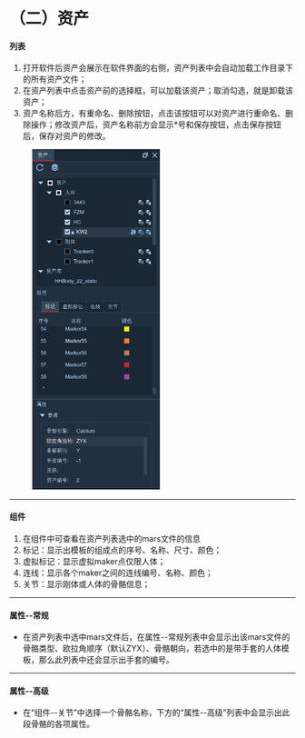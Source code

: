 # （二）资产

#### **列表**

1. 打开软件后资产会展示在软件界面的右侧，资产列表中会自动加载工作目录下的所有资产文件；
2. 在资产列表中点击资产前的选择框，可以加载该资产；取消勾选，就是卸载该资产；
3. 资产名称后方，有重命名、删除按钮，点击该按钮可以对资产进行重命名、删除操作；修改资产后，资产名称前方会显示\*号和保存按钮，点击保存按钮后，保存对资产的修改。

<figure><img src="../.gitbook/assets/image (355).png" alt="" width="225"><figcaption></figcaption></figure>

***

#### **组件**

1. 在组件中可查看在资产列表选中的mars文件的信息
2. 标记：显示出模板的组成点的序号、名称、尺寸、颜色；
3. 虚拟标记：显示虚拟maker点仅限人体；
4. 连线：显示各个maker之间的连线编号、名称、颜色；
5. 关节：显示刚体或人体的骨骼信息；

***

#### **属性--常规** <a href="#toc16017" id="toc16017"></a>

* 在资产列表中选中mars文件后，在属性--常规列表中会显示出该mars文件的骨骼类型、欧拉角顺序（默认ZYX）、骨骼朝向，若选中的是带手套的人体模板，那么此列表中还会显示出手套的编号。

***

#### **属性--高级**

* 在“组件--关节”中选择一个骨骼名称，下方的“属性--高级”列表中会显示出此段骨骼的各项属性。
